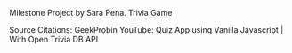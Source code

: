 Milestone Project by Sara Pena. Trivia Game 

Source Citations:
GeekProbin YouTube: Quiz App using Vanilla Javascript | With Open Trivia DB API

